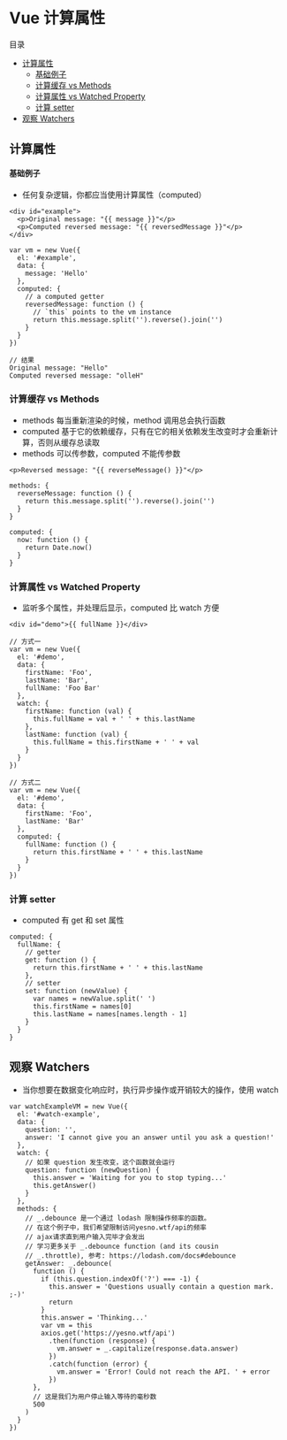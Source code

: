 # Vue 计算属性

目录

- [计算属性](#计算属性)
    - [基础例子](#基础例子)
    - [计算缓存 vs Methods](#计算缓存-vs-methods)
    - [计算属性 vs Watched Property](#计算属性-vs-watched-property)
    - [计算 setter](#计算-setter)
- [观察 Watchers](#观察-watchers)

## 计算属性

#### 基础例子

- 任何复杂逻辑，你都应当使用计算属性（computed）

```
<div id="example">
  <p>Original message: "{{ message }}"</p>
  <p>Computed reversed message: "{{ reversedMessage }}"</p>
</div>

var vm = new Vue({
  el: '#example',
  data: {
    message: 'Hello'
  },
  computed: {
    // a computed getter
    reversedMessage: function () {
      // `this` points to the vm instance
      return this.message.split('').reverse().join('')
    }
  }
})

// 结果
Original message: "Hello"
Computed reversed message: "olleH"
```

### 计算缓存 vs Methods

- methods 每当重新渲染的时候，method 调用总会执行函数
- computed 基于它的依赖缓存，只有在它的相关依赖发生改变时才会重新计算，否则从缓存总读取
- methods 可以传参数，computed 不能传参数

```
<p>Reversed message: "{{ reverseMessage() }}"</p>

methods: {
  reverseMessage: function () {
    return this.message.split('').reverse().join('')
  }
}

computed: {
  now: function () {
    return Date.now()
  }
}
```

### 计算属性 vs Watched Property

- 监听多个属性，并处理后显示，computed 比 watch 方便

```
<div id="demo">{{ fullName }}</div>

// 方式一
var vm = new Vue({
  el: '#demo',
  data: {
    firstName: 'Foo',
    lastName: 'Bar',
    fullName: 'Foo Bar'
  },
  watch: {
    firstName: function (val) {
      this.fullName = val + ' ' + this.lastName
    },
    lastName: function (val) {
      this.fullName = this.firstName + ' ' + val
    }
  }
})

// 方式二
var vm = new Vue({
  el: '#demo',
  data: {
    firstName: 'Foo',
    lastName: 'Bar'
  },
  computed: {
    fullName: function () {
      return this.firstName + ' ' + this.lastName
    }
  }
})
```

### 计算 setter

- computed 有 get 和 set 属性

```
computed: {
  fullName: {
    // getter
    get: function () {
      return this.firstName + ' ' + this.lastName
    },
    // setter
    set: function (newValue) {
      var names = newValue.split(' ')
      this.firstName = names[0]
      this.lastName = names[names.length - 1]
    }
  }
}
```

## 观察 Watchers

- 当你想要在数据变化响应时，执行异步操作或开销较大的操作，使用 watch

```
var watchExampleVM = new Vue({
  el: '#watch-example',
  data: {
    question: '',
    answer: 'I cannot give you an answer until you ask a question!'
  },
  watch: {
    // 如果 question 发生改变，这个函数就会运行
    question: function (newQuestion) {
      this.answer = 'Waiting for you to stop typing...'
      this.getAnswer()
    }
  },
  methods: {
    // _.debounce 是一个通过 lodash 限制操作频率的函数。
    // 在这个例子中，我们希望限制访问yesno.wtf/api的频率
    // ajax请求直到用户输入完毕才会发出
    // 学习更多关于 _.debounce function (and its cousin
    // _.throttle), 参考: https://lodash.com/docs#debounce
    getAnswer: _.debounce(
      function () {
        if (this.question.indexOf('?') === -1) {
          this.answer = 'Questions usually contain a question mark. ;-)'
          return
        }
        this.answer = 'Thinking...'
        var vm = this
        axios.get('https://yesno.wtf/api')
          .then(function (response) {
            vm.answer = _.capitalize(response.data.answer)
          })
          .catch(function (error) {
            vm.answer = 'Error! Could not reach the API. ' + error
          })
      },
      // 这是我们为用户停止输入等待的毫秒数
      500
    )
  }
})
```

